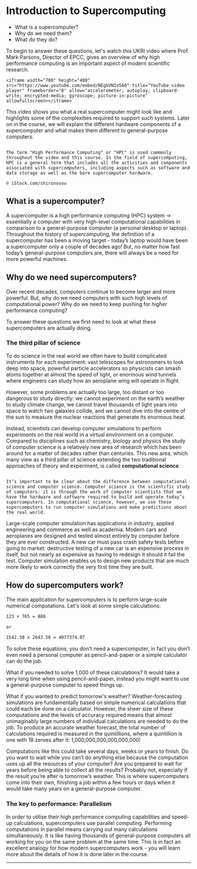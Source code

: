 # Introduction to Supercomputing
* What is a supercomputer? 
* Why do we need them? 
* What do they do? 

To begin to answer these questions, let's watch this UKRI video where Prof. Mark Parsons, Director of EPCC, gives an overview of why high performance computing is an important aspect of modern scientific research. 

```{raw} html
<iframe width="700" height="400" src="https://www.youtube.com/embed/NEgbVNIo560" title="YouTube video player" frameborder="0" allow="accelerometer; autoplay; clipboard-write; encrypted-media; gyroscope; picture-in-picture" allowfullscreen></iframe>
```

This video shows you what a real supercomputer might look like and highlights some of the complexities required to support such systems. Later on in the course, we will explain the different hardware components of a supercomputer and what makes them different to general-purpose computers.

```{note}

The term "High Performance Computing" or "HPC" is used commonly throughout the video and this course. In the field of supercomputing, HPC is a general term that includes all the activities and components associated with supercomputers, including aspects such as software and data storage as well as the bare supercomputer hardware.

```


```{figure} ./images/large_hero_5149d40f-0a9b-42af-a930-413d00bc1c6c.jpg
© iStock.com/shironosov
```

## What is a supercomputer? 

A supercomputer is a high performance computing (HPC) system -> essentially a computer with very high-level computational capabilities in comparison to a general-purpose computer (a personal desktop or laptop). Throughout the history of supercomputing, the definition of a supercomputer has been a moving target - today’s laptop would have been a supercomputer only a couple of decades ago! But, no matter how fast today’s general-purpose computers are, there will always be a need for more powerful machines. 


## Why do we need supercomputers? 

<!-- Maybe want to reword this... -->
Over recent decades, computers continue to become larger and more powerful. But, why do we need computers with such high levels of computational power? Why do we need to keep pushing for *higher* performance computing? 

To answer these questions we first need to look at what these supercomputers are actually doing. 

### The third pillar of science

To do science in the real world we often have to build complicated instruments for each experiment: vast telescopes for astronomers to look deep into space, powerful particle accelerators so physicists can smash atoms together at almost the speed of light, or enormous wind tunnels where engineers can study how an aeroplane wing will operate in flight.

However, some problems are actually too large, too distant or too dangerous to study directly: we cannot experiment on the earth’s weather to study climate change, we cannot travel thousands of light years into space to watch two galaxies collide, and we cannot dive into the centre of the sun to measure the nuclear reactions that generate its enormous heat. 

Instead, scientists can develop computer simulations to perform experiments on the real world in a virtual environment on a computer. Compared to disciplines such as chemistry, biology and physics the study of computer science is a relatively new area of research which has been around for a matter of decades rather than centuries. This new area, which many view as a third pillar of science extending the two traditional approaches of theory and experiment, is called **computational science**.

<!-- Can I format this so it pops out like a note? -->
```{note}

It’s important to be clear about the difference between computational science and computer science. Computer science is the scientific study of computers: it is through the work of computer scientists that we have the hardware and software required to build and operate today’s supercomputers. In computational science, however, we use these supercomputers to run computer simulations and make predictions about the real world. 

```

Large-scale computer simulation has applications in industry, applied engineering and commerce as well as academia. Modern cars and aeroplanes are designed and tested almost entirely by computer before they are ever constructed. A new car must pass crash safety tests before going to market: destructive testing of a new car is an expensive process in itself, but not nearly as expensive as having to redesign it should it fail the test. Computer simulation enables us to design new products that are much more likely to work correctly the very first time they are built.

## How do supercomputers work? 

<!-- Need an intro sentence? Maybe based on the examples? -->

The main application for supercomputers is to perform large-scale numerical computations. Let's look at some simple calculations: 

``` bash
123 + 765 = 888

or

1542.38 x 2643.56 = 4077374.07
```

To solve these equations, you don’t need a supercomputer, in fact you don’t even need a personal computer as pencil-and-paper or a simple calculator can do the job. 

What if you needed to solve 1,000 of these calculations? It would take a very long time when using pencil-and-paper, instead you might want to use a general-purpose computer to speed things up. 

What if you wanted to predict tomorrow's weather? Weather-forecasting simulations are fundamentally based on simple numerical calculations that could each be done on a calculator. However, the sheer size of these computations and the levels of accuracy required means that almost unimaginably large numbers of individual calculations are needed to do the job. To produce an accurate weather forecast, the total number of calculations required is measured in the quintillions, where a quintillion is one with 18 zeroes after it: 1,000,000,000,000,000,000!

Computations like this could take several days, weeks or years to finish. Do you want to wait while you can’t do anything else because the computation uses up all the resources of your computer? Are you prepared to wait for years before being able to collect all the results? Probably not, especially if the result you’re after is tomorrow’s weather. This is where supercomputers come into their own, finishing a job within a few hours or days when it would take many years on a general-purpose computer.


### The key to performance: Parallelism

In order to utilise their high performance computing capabilities and speed-up calculations, supercomputers use parallel computing. Performing computations in parallel means carrying out many calculations simultaneously. It is like having thousands of general-purpose computers all working for you on the same problem at the same time. This is in fact an excellent analogy for how modern supercomputers work - you will learn more about the details of how it is done later in the course.

<!-- Need to add something to finish, maybe an image? -->

<!-- © SURFsara

## Introducing Wee Archie

```{raw} html

<iframe id="kaltura_player" width="700" height="400" src="https://cdnapisec.kaltura.com/p/2010292/sp/201029200/embedIframeJs/uiconf_id/32599141/partner_id/2010292?iframeembed=true&playerId=kaltura_player&entry_id=1_vrq8zch9&flashvars[streamerType]=auto&amp;flashvars[localizationCode]=en&amp;flashvars[leadWithHTML5]=true&amp;flashvars[sideBarContainer.plugin]=true&amp;flashvars[sideBarContainer.position]=left&amp;flashvars[sideBarContainer.clickToClose]=true&amp;flashvars[chapters.plugin]=true&amp;flashvars[chapters.layout]=vertical&amp;flashvars[chapters.thumbnailRotator]=false&amp;flashvars[streamSelector.plugin]=true&amp;flashvars[EmbedPlayer.SpinnerTarget]=videoHolder&amp;flashvars[dualScreen.plugin]=true&amp;flashvars[Kaltura.addCrossoriginToIframe]=true&amp;&wid=1_jh4xeojf" width="400" height="285" allowfullscreen webkitallowfullscreen mozAllowFullScreen allow="autoplay *; fullscreen *; encrypted-media *" sandbox="allow-downloads allow-forms allow-same-origin allow-scripts allow-top-navigation allow-pointer-lock allow-popups allow-modals allow-orientation-lock allow-popups-to-escape-sandbox allow-presentation allow-top-navigation-by-user-activation" frameborder="0" title="Introducing_Wee_Archie_hd"></iframe>

```


```{solution} Transcript
0:31 - So ARCHER is the UK National Supercomputing Service that we house here in Edinburgh as part of the University. And it’s funded by the UK Research Councils. And it can do many, many calculations per second. Actually, if you took all the people on the planet, then it would be the equivalent of all these people doing many, many, many calculations per second.

1:17 - It’s absolutely crucially important for simulation, things like simulation of weather, simulation of the cosmology, things like cancer analysis, cancer research, all sorts of different applications that maybe you wouldn’t have foreseen.

1:47 - There’s a real keen push to encourage the next generation of scientists to get into science, and to get into computing in general.
```

In your mind, you probably already have an image of a supercomputer as a massive black box. Well, they usually are just that - dull looking cabinets connected by a multitude of cables. To make things more interesting, we introduce Wee ARCHIE!

Wee ARCHIE is a suitcase-sized supercomputer designed and built to explain what a supercomputer is.


```{figure} ./images/181107_ARCHER_30.jpg
```

We will return to Wee ARCHIE next week and use it, and its big brother ARCHER, to explain the hardware details of supercomputers.

You can find instructions on how to configure your very own Raspberry Pi cluster [here](https://epcced.github.io/wee_archlet/). -->

---

<!-- ## Terminology Recap

```{questions} Question 1
The term HPC stands for ?
```

```{solution}
High Performance Computing
```

```{questions} Question 1
Performing computations in _____
means carrying out many calculations simultaneously.
```

```{solution}
Parallel
```


```{questions} Question 3
The process of running a virtual experiment is called?
```

```{solution}
Computer simulation
```

```{questions} Question 4
The term number-crunching refers to large-scale ____ ____.
```

```{solution}
Numerical simulations
```

```{questions} Question 5
The typical power consumption of a supercomputer is in the order of several
____.
```

```{solution}
1) Megawatts
``` -->